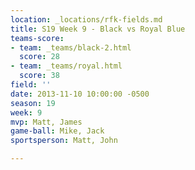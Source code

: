 ```yaml
---
location: _locations/rfk-fields.md
title: S19 Week 9 - Black vs Royal Blue
teams-score:
- team: _teams/black-2.html
  score: 28
- team: _teams/royal.html
  score: 38
field: ''
date: 2013-11-10 10:00:00 -0500
season: 19
week: 9
mvp: Matt, James
game-ball: Mike, Jack
sportsperson: Matt, John

---
```

